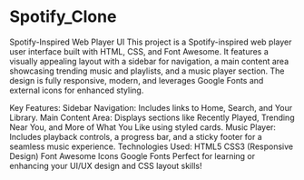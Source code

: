 # Spotify_Clone
Spotify-Inspired Web Player UI
This project is a Spotify-inspired web player user interface built with HTML, CSS, and Font Awesome. It features a visually appealing layout with a sidebar for navigation, a main content area showcasing trending music and playlists, and a music player section. The design is fully responsive, modern, and leverages Google Fonts and external icons for enhanced styling.

Key Features:
Sidebar Navigation: Includes links to Home, Search, and Your Library.
Main Content Area: Displays sections like Recently Played, Trending Near You, and More of What You Like using styled cards.
Music Player: Includes playback controls, a progress bar, and a sticky footer for a seamless music experience.
Technologies Used:
HTML5
CSS3 (Responsive Design)
Font Awesome Icons
Google Fonts
Perfect for learning or enhancing your UI/UX design and CSS layout skills!
